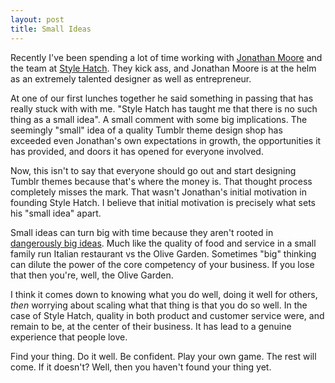 ```yaml
---
layout: post
title: Small Ideas
---
```


Recently I've been spending a lot of time working with [Jonathan Moore](https://twitter.com/Moore) and the team at [Style Hatch](http://stylehatch.co/). They kick ass, and Jonathan Moore is at the helm as an extremely talented designer as well as entrepreneur.

At one of our first lunches together he said something in passing that has really stuck with with me. "Style Hatch has taught me that there is no such thing as a small idea". A small comment with some big implications. The seemingly "small" idea of a quality Tumblr theme design shop has exceeded even Jonathan's own expectations in growth, the opportunities it has provided, and doors it has opened for everyone involved.

Now, this isn't to say that everyone should go out and start designing Tumblr themes because that's where the money is. That thought process completely misses the mark. That wasn't Jonathan's initial motivation in founding Style Hatch. I believe that initial motivation is precisely what sets his "small idea" apart.

Small ideas can turn big with time because they aren't rooted in [dangerously big ideas](http://paulgraham.com/ambitious.html). Much like the quality of food and service in a small family run Italian restaurant vs the Olive Garden. Sometimes "big" thinking can dilute the power of the core competency of your business. If you lose that then you're, well, the Olive Garden.

I think it comes down to knowing what you do well, doing it well for others, *then* worrying about scaling what that thing is that you do so well. In the case of Style Hatch, quality in both product and customer service were, and remain to be, at the center of their business. It has lead to a genuine experience that people love.

Find your thing. Do it well. Be confident. Play your own game. The rest will come. If it doesn't? Well, then you haven't found your thing yet.
